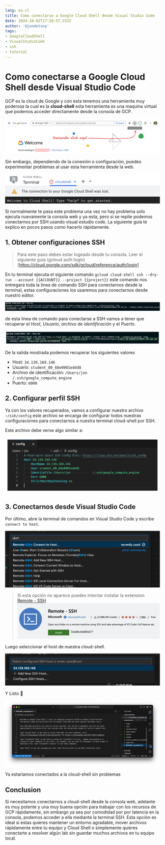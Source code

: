 ```yaml
---
lang: es-cl
title: Como conectarse a Google Cloud Shell desde Visual Studio Code
date: 2024-10-02T17:26:57.232Z
author: '@jondotsoy'
tags: 
- GoogleCloudShell
- VisualStudioCode
- ssh
- tutorial
---
```


# Como conectarse a Google Cloud Shell desde Visual Studio Code

GCP es la cloud de Google y con esta tenemos una herramienta muy poderosa la cual es la **cloud-shell** esta herramienta es una maquina virtual que podemos acceder directamente desde la consola de GCP.

![Ejemplo haciendo click para abrir la cloud-shell](connect-google-cloud-shell-on-local/assets/demo-click-on-cloud-shell.png)

Sin embargo, dependiendo de la conexión o configuración, puedes experimentar problemas al usar esta herramienta desde la web.

![Error comunicación cloud-shell](connect-google-cloud-shell-on-local/assets/snap-error-cloud-shell.png)

Si normalmente te pasa este problema una vez no hay problema solo ejecuta nuevamente la consola web y ya esta, pero si se repite podemos conectarnos por SSH usando visual estudio code. La siguiente guía te explico en pocos pasos como hacerlo rápidamente.

## 1. Obtener configuraciones SSH

> Para este paso debes estar logeado desde tu consola. Leer el siguiente guía (gcloud auth login)[https://cloud.google.com/sdk/gcloud/reference/auth/login]

En tu terminal ejecuta el siguiente comando `gcloud cloud-shell ssh --dry-run --account {{ACCOUNT}} --project {{project}}` este comando nos entregara toda la linea de comando SSH para conectarnos desde la terminal, estas configuraciones los usaremos para conectarnos desde nuestro editor.

![Captura salida de consola ejecutando el commando gcloud cloud-shell ssh --dry-run](connect-google-cloud-shell-on-local/assets/snap-console-output-run-commnad-gcloud-cloud-shell-ssh---dry-run.png)

de esta linea de comando para conectarse a SSH vamos a tener que recuperar el *Host*, *Usuario*, *archivo de identificación* y el *Puerto*.

![Captura salida de consola ejecutando el commando gcloud cloud-shell ssh --dry-run valores resaltado](connect-google-cloud-shell-on-local/assets/snap-console-output-run-commnad-gcloud-cloud-shell-ssh---dry-run-values-remark.png)

De la salida mostrada podemos recuperar los siguientes valores

- Host: `34.139.169.146`
- Usuario: `student_00_68e0901ed4d8`
- Archivo de identificación: `/Users/jon             /.ssh/google_compute_engine`
- Puerto: `6000`

## 2. Configurar perfil SSH

Ya con los valores recuperados, vamos a configurar nuestro archivo `~/ssh/config` este archivo se encarga de configurar todos nuestras configuraciones para conectarnos a nuestra terminal cloud-shell por SSH.

Este archivo debe verse algo similar a:

![Ejemplo text en ssh config](connect-google-cloud-shell-on-local/assets/sample-ssh-config.png)

## 3. Conectarnos desde Visual Studio Code

Por último, abre la terminal de comandos en Visual Studio Code y escribe `connect to host`.

![Visual studio code con opción connect to Host](connect-google-cloud-shell-on-local/assets/snap-vscode-with-option-connect-to-host.png)
    
> Si esta opción no aparece puedes intentar instalar la extension [Remote - SSH](https://marketplace.visualstudio.com/items?itemName=ms-vscode-remote.remote-ssh)
> [![Extension Remote - SSH on gallery](connect-google-cloud-shell-on-local/image-6.png)](https://marketplace.visualstudio.com/items?itemName=ms-vscode-remote.remote-ssh)

Luego seleccionar el host de nuestra cloud-shell.

![Visual Studio Code select host 34.139.168.146](connect-google-cloud-shell-on-local/assets/extension-remote-ssh-on-gallery.png)

Y Listo 🚀

![Visual Studio Code connected with Google Cloud Shell](connect-google-cloud-shell-on-local/assets/visual-studio-code-select-host-34_139_168_146.png)

Ya estaríamos conectados a la cloud-shell sin problemas

## Conclusion

Si necesitamos conectarnos a cloud-shell desde la consola web, adelante es muy potente y una muy buena opción para trabajar con los recursos de GCP rápidamente, sin embargo ya sea por comodidad por por latencia en la consola, podemos acceder a ella mediante la terminal SSH. Esta opción es ideal si estas quieres mantener un entorno agradable, mover archivos rápidamente entre tu equipo y Cloud Shell o simplemente quieres conectarte a resolver algún lab sin guardar muchos archivos en tu equipo local.

